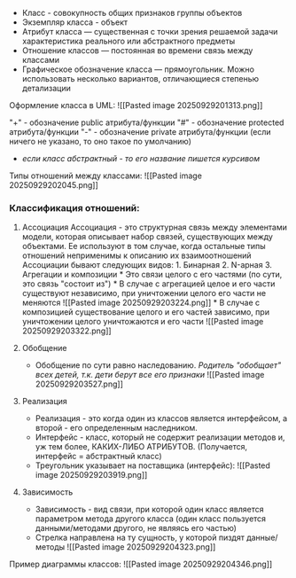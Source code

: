 - Класс - совокупность общих признаков группы объектов
- Экземпляр класса - объект
- Атрибут класса — существенная с точки зрения решаемой задачи характеристика реального или абстрактного предметы
- Отношение классов — постоянная во времени связь между классами
- Графическое обозначение класса — прямоугольник. Можно использовать несколько вариантов, отличающиеся степенью детализации

Оформление класса в UML:
![[Pasted image 20250929201313.png]]

"+"  - обозначение public атрибута/функции
"#"  - обозначение protected атрибута/функции
"-"  - обозначение private атрибута/функции (если ничего не указано, то оно такое по умолчанию)
* *если класс абстрактный - то его название пишется курсивом*

Типы отношений между классами:
![[Pasted image 20250929202045.png]]

### Классификация отношений:
1. Ассоциация
	Ассоциация - это структурная связь между элементами модели, которая описывает набор связей, существующих между объектами. Ее используют в том случае, когда остальные типы отношений неприменимы к описанию их взаимоотношений
	Ассоциации бывают следующих видов:
		1. Бинарная
		2. N-арная
		3.  Агрегации и композиции
			* Это связи целого с его частями (по сути, это связь "состоит из")
			* В случае с агрегацией целое и его части существуют независимо, при уничтожении целого  его части не меняются
			![[Pasted image 20250929203224.png]]
			* В случае с композицией существование целого и его частей зависимо, при уничтожении целого уничтожаются и его части
			![[Pasted image 20250929203322.png]]

2. Обобщение
	* Обобщение по сути равно наследованию. *Родитель "обобщает" всех детей, т.к. дети берут все его признаки*
	![[Pasted image 20250929203527.png]]

3. Реализация
	* Реализация - это когда один из классов является интерфейсом, а второй - его определенным наследником.
	* Интерфейс - класс, который не содержит реализации методов и, уж тем более,  КАКИХ-ЛИБО АТРИБУТОВ. (Получается, интерфейс = абстрактный класс)
	* Треугольник указывает на поставщика (интерфейс):
	![[Pasted image 20250929203919.png]]

4. Зависимость
	* Зависимость - вид связи, при которой один класс является параметром метода другого класса (один класс пользуется данными/методами другого, не являясь его частью)
	* Стрелка направлена на ту сущность, у которой пиздят данные/методы 
	![[Pasted image 20250929204323.png]]

Пример диаграммы классов:
![[Pasted image 20250929204346.png]]
